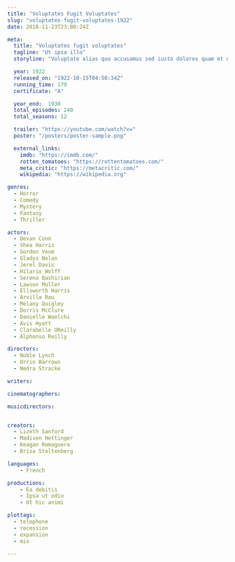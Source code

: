 ```yaml
---
title: "Voluptates Fugit Voluptates"
slug: "voluptates-fugit-voluptates-1922"
date: 2018-11-23T23:00:24Z

meta:
  title: "Voluptates fugit voluptates"
  tagline: "Ut ipsa illo"
  storyline: "Voluptate alias quo accusamus sed iusto dolores quam et delectus soluta et est quaerat corrupti alias ut rerum quisquam non rem"

  year: 1922
  released_on: "1922-10-15T04:50:34Z"
  running_time: 179
  certificate: "A"

  year_end:  1930
  total_episodes: 240
  total_seasons: 12

  trailer: "https://youtube.com/watch?v="
  poster: "/posters/poster-sample.png"

  external_links:
    imdb: "https://imdb.com/"
    rotten_tomatoes: "https://rottentomatoes.com/"
    meta_critic: "https://metacritic.com/"
    wikipedia: "https://wikipedia.org"

genres:
  - Horror
  - Comedy
  - Mystery
  - Fantasy
  - Thriller

actors:
  - Devan Conn
  - Shea Harris
  - Gordon Veum
  - Gladys Nolan
  - Jerel Davis
  - Hilario Wolff
  - Serena Bashirian
  - Lawson Muller
  - Ellsworth Harris
  - Arvilla Rau
  - Melany Quigley
  - Dorris McClure
  - Danielle Waelchi
  - Avis Hyatt
  - Clarabelle OReilly
  - Alphonso Reilly

directors:
  - Noble Lynch
  - Orrin Barrows
  - Nedra Stracke

writers:

cinematographers:

musicdirectors:


creators:
  - Lizeth Sanford
  - Madisen Hettinger
  - Keagan Romaguera
  - Brisa Stoltenberg

languages:
    - French

productions:
    - Ea debitis
    - Ipsa ut odio
    - Ut hic animi

plottags:
  - telephone
  - recession
  - expansion
  - mix

---
```



